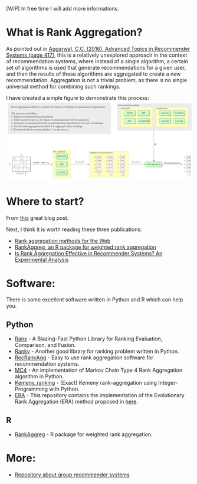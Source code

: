 [WIP] In free time I will add more informations.

# What is Rank Aggregation?
As pointed out in [Aggarwal, C.C. (2016). Advanced Topics in Recommender Systems (page 417)](https://doi.org/10.1007/978-3-319-29659-3_13), this is a relatively unexplored approach in the context of recommendation systems, where instead of a single algorithm, a certain set of algorithms is used that generate recommendations for a given user, and then the results of these algorithms are aggregated to create a new recommendation. Aggregation is not a trivial problem, as there is no single universal method for combining such rankings.

I have created a simple figure to demonstrate this process:
<img src="./GA.svg">

# Where to start?
From [this](https://vene.ro/blog/kemeny-young-optimal-rank-aggregation-in-python.html) great blog post.

Next, I think it is worth reading these three publications:
* [Rank aggregation methods for the Web](https://dl.acm.org/doi/10.1145/371920.372165)
* [RankAggreg, an R package for weighted rank aggregation](https://cran.r-project.org/web/packages/RankAggreg/vignettes/RankAggreg.pdf)
* [Is Rank Aggregation Effective in Recommender Systems? An Experimental Analysis](https://doi.org/10.1145/3365375)

# Software:

There is some excellent software written in Python and R which can help you.

## Python
* [Ranx](https://github.com/AmenRa/ranx) - A Blazing-Fast Python Library for Ranking Evaluation, Comparison, and Fusion.
* [Ranky](https://github.com/Didayolo/ranky) - Another good library for ranking problem written in Python.
* [RecRankAgg](https://github.com/mbalchanowski/RecRankAgg) - Easy to use rank aggregation software for recommendation systems.
* [MC4](https://github.com/kalyaniuniversity/MC4) - An implementation of Markov Chain Type 4 Rank Aggregation algorithm in Python.
* [Kemeny_ranking](https://github.com/sschnug/kemeny_ranking) - (Exact) Kemeny rank-aggregation using Integer-Programming with Python.
* [ERA](https://github.com/samuevan/ERA) - This repository contains the implementation of the Evolutionary Rank Aggregation (ERA) method proposed in [here](https://doi.org/10.1109/CEC.2016.7743803).

## R
* [RankAggreg](https://cran.r-project.org/web/packages/RankAggreg/vignettes/RankAggreg.pdf) - R package for weighted rank aggregation.

# More:
* [Repository about group recommender systems](https://github.com/lucasvinhtran/group-recommender-systems)
